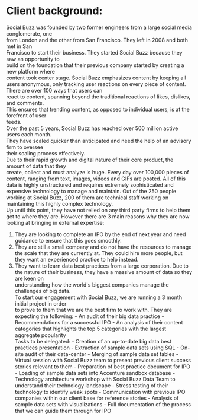 # Client background:  
Social Buzz was founded by two former engineers from a large social media conglomerate, one  
from London and the other from San Francisco. They left in 2008 and both met in San  
Francisco to start their business. They started Social Buzz because they saw an opportunity to  
build on the foundation that their previous company started by creating a new platform where  
content took center stage. Social Buzz emphasizes content by keeping all users anonymous, 
only tracking user reactions on every piece of content. There are over 100 ways that users can  
react to content, spanning beyond the traditional reactions of likes, dislikes, and comments.  
This ensures that trending content, as opposed to individual users, is at the forefront of user  
feeds.   
Over the past 5 years, Social Buzz has reached over 500 million active users each month.  
They have scaled quicker than anticipated and need the help of an advisory firm to oversee  
their scaling process effectively.   
Due to their rapid growth and digital nature of their core product, the amount of data that they  
create, collect and must analyze is huge. Every day over 100,000 pieces of content, ranging 
from text, images, videos and GIFs are posted. All of this data is highly unstructured and 
requires extremely sophisticated and expensive technology to manage and maintain. Out of the 
250 people working at Social Buzz, 200 of them are technical staff working on maintaining this 
highly complex technology.  
Up until this point, they have not relied on any third party firms to help them get to where 
they are. However there are 3 main reasons why they are now looking at bringing in external 
expertise:  
1) They are looking to complete an IPO by the end of next year and need guidance to 
ensure that this goes smoothly.  
2) They are still a small company and do not have the resources to manage the scale that 
they are currently at. They could hire more people, but they want an experienced 
practice to help instead. 
3) They want to learn data best practices from a large corporation. Due to the nature of 
their business, they have a massive amount of data so they are keen on  
understanding how the world's biggest companies manage the challenges of big 
data.  
To start our engagement with Social Buzz, we are running a 3 month initial project in order  
to prove to them that we are the best firm to work with. They are expecting the following:  - An audit of their big data practice  - Recommendations for a successful IPO  - An analysis of their content categories that highlights the top 5 categories with the 
largest aggregate popularity  
Tasks to be delegated:  - Creation of an up-to-date big data best practices presentation  - Extraction of sample data sets using SQL  - On-site audit of their data-center  - Merging of sample data set tables  - Virtual session with Social Buzz team to present previous client success stories relevant 
to them  - Preparation of best practice document for IPO  - Loading of sample data sets into Accenture sandbox database  - Technology architecture workshop with Social Buzz Data Team to understand their 
technology landscape  - Stress testing of their technology to identify weak spots  - Communication with previous IPO companies within our client base for reference stories - 
Analysis of sample data sets with visualizations  - Full documentation of the process that we can guide them through for IPO
